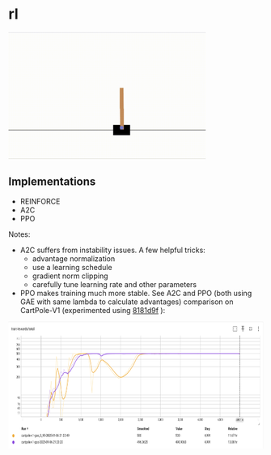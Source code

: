 # rl

<img src="plots/cartpolev1.gif" height="250"/>

## Implementations

* REINFORCE
* A2C
* PPO

Notes:

* A2C suffers from instability issues. A few helpful tricks:
  * advantage normalization
  * use a learning schedule
  * gradient norm clipping
  * carefully tune learning rate and other parameters
* PPO makes training much more stable. See A2C and PPO (both using GAE with same lambda to calculate advantages) comparison on CartPole-V1 (experimented using [8181d9f](https://github.com/k-duan/rl/commit/8181d9f9b30e35811a9f039947fc08cf6cb50ad8)
):

<img src="plots/Screenshot%202025-01-07%20at%2010.37.27.png" height="250"/>
